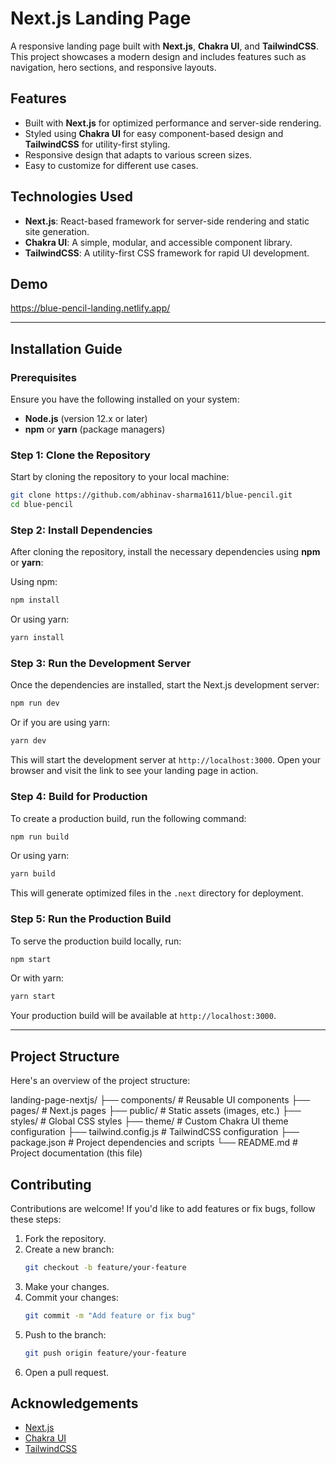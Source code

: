 
# Next.js Landing Page

A responsive landing page built with **Next.js**, **Chakra UI**, and **TailwindCSS**. This project showcases a modern design and includes features such as navigation, hero sections, and responsive layouts.

## Features
- Built with **Next.js** for optimized performance and server-side rendering.
- Styled using **Chakra UI** for easy component-based design and **TailwindCSS** for utility-first styling.
- Responsive design that adapts to various screen sizes.
- Easy to customize for different use cases.

## Technologies Used
- **Next.js**: React-based framework for server-side rendering and static site generation.
- **Chakra UI**: A simple, modular, and accessible component library.
- **TailwindCSS**: A utility-first CSS framework for rapid UI development.

## Demo
https://blue-pencil-landing.netlify.app/

---

## Installation Guide

### Prerequisites

Ensure you have the following installed on your system:

- **Node.js** (version 12.x or later)
- **npm** or **yarn** (package managers)

### Step 1: Clone the Repository

Start by cloning the repository to your local machine:

```bash
git clone https://github.com/abhinav-sharma1611/blue-pencil.git
cd blue-pencil
```

### Step 2: Install Dependencies

After cloning the repository, install the necessary dependencies using **npm** or **yarn**:

Using npm:

```bash
npm install
```

Or using yarn:

```bash
yarn install
```

### Step 3: Run the Development Server

Once the dependencies are installed, start the Next.js development server:

```bash
npm run dev
```

Or if you are using yarn:

```bash
yarn dev
```

This will start the development server at `http://localhost:3000`. Open your browser and visit the link to see your landing page in action.

### Step 4: Build for Production

To create a production build, run the following command:

```bash
npm run build
```

Or using yarn:

```bash
yarn build
```

This will generate optimized files in the `.next` directory for deployment.

### Step 5: Run the Production Build

To serve the production build locally, run:

```bash
npm start
```

Or with yarn:

```bash
yarn start
```

Your production build will be available at `http://localhost:3000`.

---

## Project Structure

Here's an overview of the project structure:


landing-page-nextjs/
├── components/      # Reusable UI components
├── pages/           # Next.js pages
├── public/          # Static assets (images, etc.)
├── styles/          # Global CSS styles
├── theme/           # Custom Chakra UI theme configuration
├── tailwind.config.js  # TailwindCSS configuration
├── package.json     # Project dependencies and scripts
└── README.md        # Project documentation (this file)

## Contributing

Contributions are welcome! If you'd like to add features or fix bugs, follow these steps:

1. Fork the repository.
2. Create a new branch:
   ```bash
   git checkout -b feature/your-feature
   ```
3. Make your changes.
4. Commit your changes:
   ```bash
   git commit -m "Add feature or fix bug"
   ```
5. Push to the branch:
   ```bash
   git push origin feature/your-feature
   ```
6. Open a pull request.


## Acknowledgements

- [Next.js](https://nextjs.org/)
- [Chakra UI](https://chakra-ui.com/)
- [TailwindCSS](https://tailwindcss.com/)

